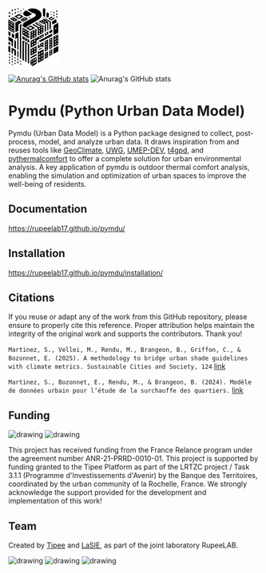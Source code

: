 <img src="figures/logo-pymdu.png" alt="drawing" width="100"/>

[![Anurag's GitHub stats](https://github-readme-stats.vercel.app/api?username=rupeelab17)](https://github.com/anuraghazra/github-readme-stats)
![Anurag's GitHub stats](https://github-readme-stats.vercel.app/api?username=rupeelab17&show_icons=true)

# Pymdu (Python Urban Data Model)

Pymdu (Urban Data Model) is a Python package designed to collect, post-process, model, and analyze urban data. It draws
inspiration from and reuses tools like [GeoClimate][4], [UWG][3], [UMEP-DEV][2], [t4gpd][1], and [pythermalcomfort][5]
to offer a complete
solution for urban environmental analysis. A key application of pymdu is outdoor thermal comfort analysis, enabling the
simulation and optimization of urban spaces to improve the well-being of residents.


## Documentation

https://rupeelab17.github.io/pymdu/

## Installation

https://rupeelab17.github.io/pymdu/installation/

## Citations

If you reuse or adapt any of the work from this GitHub repository, please ensure to properly cite this reference. Proper
attribution helps maintain the integrity of the original work and supports the contributors.
Thank you!

```Martinez, S., Vellei, M., Rendu, M., Brangeon, B., Griffon, C., & Bozonnet, E. (2025). A methodology to bridge urban shade guidelines with climate metrics. Sustainable Cities and Society, 124``` [link][6]

```Martinez, S., Bozonnet, E., Rendu, M., & Brangeon, B. (2024). Modèle de données urbain pour l’étude de la surchauffe des quartiers.``` [link][7] 


[1]: https://github.com/thomas-leduc/t4gpd

[2]: https://github.com/UMEP-dev/UMEP

[3]: https://urbanmicroclimate.scripts.mit.edu/umc.php

[4]: https://github.com/orbisgis/geoclimate

[5]: https://github.com/CenterForTheBuiltEnvironment/pythermalcomfort

[6]: https://www.sciencedirect.com/science/article/pii/S2210670725001994?via%3Dihub

[7]: https://hal.science/EC-NANTES/hal-04599209v1

## Funding
 <img src="figures/Logo_France_Relance_vert.png" alt="drawing" width="80"/>    <img src="figures/logo-zerocarbone.svg" alt="drawing" width="80"/>

This project has received funding from the France Relance program under the agreement number ANR-21-PRRD-0010-01. This project is supported by funding granted to the Tipee Platform as part of the LRTZC project / Task 3.1.1 (Programme d'Investissements d'Avenir) by the Banque des Territoires, coordinated by the urban community of la Rochelle, France. 
We strongly acknowledge the support provided for the development and implementation of this work!

## Team
Created by [Tipee](https://plateforme-tipee.com/) and [LaSIE](https://lasie.univ-larochelle.fr/), as part of the joint laboratory RupeeLAB.

<img src="figures/logo-lasie.png" alt="drawing" width="80"/>  <img src="figures/logo_tipee.jpeg" alt="drawing" width="80"/>  <img src="figures/logo_rupeelab.jpg" alt="drawing" width="80"/>
